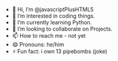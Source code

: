 - 👋 Hi, I’m @javascriptPlusHTML5
- 👀 I’m interested in coding things.
- 🌱 I’m currently learning Python.
- 💞️ I’m looking to collaborate on Projects.
- 📫 How to reach me - not yet
- 😄 Pronouns: he/him
- ⚡ Fun fact: i own 13 pipebombs (joke)

<!---
javascriptPlusHTML5/javascriptPlusHTML5 is a ✨ special ✨ repository because its `README.md` (this file) appears on your GitHub profile.
You can click the Preview link to take a look at your changes.
--->

